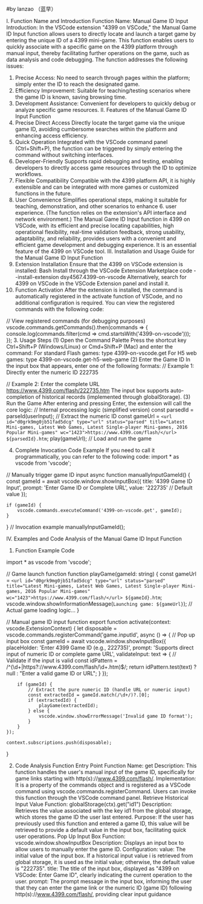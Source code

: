 #by lanzao （蓝早）

I. Function Name and Introduction
Function Name: Manual Game ID Input
Introduction: In the VSCode extension "4399 on VSCode," the Manual Game ID Input function allows users to directly locate and launch a target game by entering the unique ID of a 4399 mini-game. This function enables users to quickly associate with a specific game on the 4399 platform through manual input, thereby facilitating further operations on the game, such as data analysis and code debugging.
The function addresses the following issues:
1. Precise Access: No need to search through pages within the platform; simply enter the ID to reach the designated game.
2. Efficiency Improvement: Suitable for teaching/testing scenarios where the game ID is known, saving browsing time.
3. Development Assistance: Convenient for developers to quickly debug or analyze specific game resources.
II. Features of the Manual Game ID Input Function
1. Precise Direct Access
Directly locate the target game via the unique game ID, avoiding cumbersome searches within the platform and enhancing access efficiency.
2. Quick Operation
Integrated with the VSCode command panel (Ctrl+Shift+P), the function can be triggered by simply entering the command without switching interfaces.
3. Developer-Friendly
Supports rapid debugging and testing, enabling developers to directly access game resources through the ID to optimize workflows.
4. Flexible Compatibility
Compatible with the 4399 platform API, it is highly extensible and can be integrated with more games or customized functions in the future.
5. User Convenience
Simplifies operational steps, making it suitable for teaching, demonstration, and other scenarios to enhance 6. user experience.
(The function relies on the extension's API interface and network environment.)
The Manual Game ID Input function in 4399 on VSCode, with its efficient and precise locating capabilities, high operational flexibility, real-time validation feedback, strong usability, adaptability, and reliability, provides users with a convenient and efficient game development and debugging experience. It is an essential feature of the 4399 on VSCode tool.
III. Installation and Usage Guide for the Manual Game ID Input Function
1. Extension Installation
Ensure that the 4399 on VSCode extension is installed:
Bash
Install through the VSCode Extension Marketplace
code --install-extension dsy4567.4399-on-vscode
Alternatively, search for 4399 on VSCode in the VSCode Extension panel and install it.
2. Function Activation
After the extension is installed, the command is automatically registered in the activate function of VSCode, and no additional configuration is required.
You can view the registered commands with the following code:

// View registered commands (for debugging purposes)
vscode.commands.getCommands().then(commands => {
    console.log(commands.filter(cmd => cmd.startsWith('4399-on-vscode')));
});
3. Usage Steps
(1) Open the Command Palette
Press the shortcut key Ctrl+Shift+P (Windows/Linux) or Cmd+Shift+P (Mac) and enter the command:
For standard Flash games: type 4399-on-vscode.get
For H5 web games: type 4399-on-vscode.get-h5-web-game
(2) Enter the Game ID
In the input box that appears, enter one of the following formats:
// Example 1: Directly enter the numeric ID
222735

// Example 2: Enter the complete URL
<url id="d0grk9mg0jb51fad5de0" type="url" status="parsed" title="Life Restart Simulator_Life Restart Simulator html5 game_4399h5 game-4399 mini-game" wc="1007">https://www.4399.com/flash/222735.htm</url>
The input box supports auto-completion of historical records (implemented through globalStorage).
(3) Run the Game
After entering and pressing Enter, the extension will call the core logic:
// Internal processing logic (simplified version)
const parsedId = parseId(userInput); // Extract the numeric ID
const gameUrl = `<url id="d0grk9mg0jb51fad5dcg" type="url" status="parsed" title="Latest Mini-games, Latest Web Games, Latest Single-player Mini-games, 2016 Popular Mini-games" wc="1423">https://www.4399.com/flash/</url> ${parsedId}.htm`;
play(gameUrl); // Load and run the game

4. Complete Invocation Code Example
If you need to call it programmatically, you can refer to the following code:
import * as vscode from 'vscode';

// Manually trigger game ID input
async function manuallyInputGameId() {
    const gameId = await vscode.window.showInputBox({
        title: '4399 Game ID Input',
        prompt: 'Enter Game ID or Complete URL',
        value: '222735' // Default value
    });

    if (gameId) {
        vscode.commands.executeCommand('4399-on-vscode.get', gameId);
    }
}
// Invocation example
manuallyInputGameId();

IV. Examples and Code Analysis of the Manual Game ID Input Function
1. Function Example Code

import * as vscode from 'vscode';

// Game launch function
function playGame(gameId: string) {
    const gameUrl = `<url id="d0grk9mg0jb51fad5dcg" type="url" status="parsed" title="Latest Mini-games, Latest Web Games, Latest Single-player Mini-games, 2016 Popular Mini-games" wc="1423">https://www.4399.com/flash/</url> ${gameId}.htm`;
    vscode.window.showInformationMessage(`Launching game: ${gameUrl}`);
    // Actual game loading logic...
}

// Manual game ID input function
export function activate(context: vscode.ExtensionContext) {
    let disposable = vscode.commands.registerCommand('game.inputId', async () => {
        // Pop up input box
        const gameId = await vscode.window.showInputBox({
            placeHolder: 'Enter 4399 Game ID (e.g., 222735)',
            prompt: 'Supports direct input of numeric ID or complete game URL',
            validateInput: text => {
                // Validate if the input is valid
                const idPattern = /^(\d+|https?:\/\/www\.4399\.com\/flash\/\d+\.htm)$/;
                return idPattern.test(text) ? null : "Enter a valid game ID or URL";
            }
        });

        if (gameId) {
            // Extract the pure numeric ID (handle URL or numeric input)
            const extractedId = gameId.match(/\d+/)?.[0];
            if (extractedId) {
                playGame(extractedId);
            } else {
                vscode.window.showErrorMessage('Invalid game ID format');
            }
        }
    });

    context.subscriptions.push(disposable);
}

2. Code Analysis
Function Entry Point
Function Name: get
Description: This function handles the user's manual input of the game ID, specifically for game links starting with http(s)://www.4399.com/flash/.
Implementation: It is a property of the commands object and is registered as a VSCode command using vscode.commands.registerCommand. Users can invoke this function through the VSCode command panel.
Retrieve Historical Input Value
Function: globalStorage(ctx).get("id1")
Description: Retrieves the value associated with the key id1 from the global storage, which stores the game ID the user last entered.
Purpose: If the user has previously used this function and entered a game ID, this value will be retrieved to provide a default value in the input box, facilitating quick user operations.
Pop Up Input Box
Function: vscode.window.showInputBox
Description: Displays an input box to allow users to manually enter the game ID.
Configuration:
value: The initial value of the input box. If a historical input value i is retrieved from global storage, it is used as the initial value; otherwise, the default value is "222735".
title: The title of the input box, displayed as "4399 on VSCode: Enter Game ID", clearly indicating the current operation to the user.
prompt: The prompt message in the input box, informing the user that they can enter the game link or the numeric ID (game ID) following http(s)://www.4399.com/flash/, providing clear input guidance
